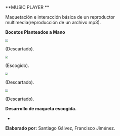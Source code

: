**MUSIC PLAYER **

Maquetación e interacción básica de un reproductor multimedia(reproducción de un archivo mp3).



**Bocetos Planteados a Mano**

<img src="C:\Users\frank\Downloads\photo5156966124661876764.jpg" style="zoom: 50%;" />

(Descartado).

<img src="C:\Users\frank\Downloads\photo5156848360953587814.jpg" style="zoom:50%;" />

(Escogido).

<img src="C:\Users\frank\Downloads\photo5156848360953587815.jpg" style="zoom:50%;" />

(Descartado).

<img src="C:\Users\frank\Downloads\photo5156848360953587816.jpg" style="zoom:50%;" />

(Descartado).

**Desarrollo de maqueta escogida.**

- 

**Elaborado por:** Santiago Gálvez, Francisco Jiménez.